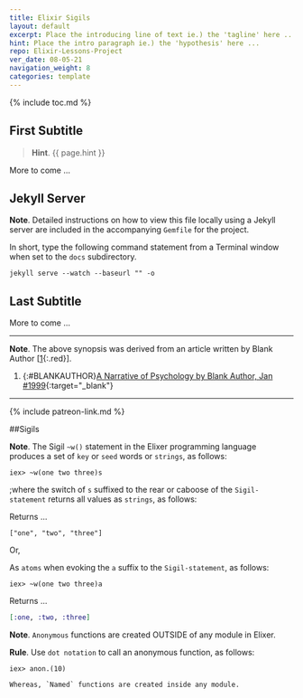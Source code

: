 ```yaml
---
title: Elixir Sigils
layout: default
excerpt: Place the introducing line of text ie.) the 'tagline' here ...
hint: Place the intro paragraph ie.) the 'hypothesis' here ...
repo: Elixir-Lessons-Project
ver_date: 08-05-21
navigation_weight: 8
categories: template
---
```

{% include toc.md %}

## First Subtitle

> **Hint**. {{ page.hint }}

More to come ...

## Jekyll Server

**Note**. Detailed instructions on how to view this file locally using a Jekyll server are included in the accompanying `Gemfile` for the project.

In short, type the following command statement from a Terminal window when set to the `docs` subdirectory.

```jekyll
jekyll serve --watch --baseurl "" -o
```

## Last Subtitle

More to come ...

***

**Note**. The above synopsis was derived from an article written by Blank Author [[1](#BLANKAUTHOR){:.red}].

1. {:#BLANKAUTHOR}[A Narrative of Psychology by Blank Author, Jan #1999](http://cowles.yale.edu/sites/default/files/files/pub/d20/d2069.pdf){:target="_blank"}

***

{% include patreon-link.md %}


##Sigils 

**Note**. The Sigil `~w()` statement in the Elixer programming language produces a set of `key` or `seed` words or `strings`, as follows:

```elixer
iex> ~w(one two three)s
```

;where the switch of `s` suffixed to the rear or caboose of the `Sigil-statement` returns all values as `strings`, as follows:

Returns ...

```elixer
["one", "two", "three"] 
```

Or,

As `atoms` when evoking the `a` suffix to the `Sigil-statement`, as follows:

```elixer
iex> ~w(one two three)a
```

Returns ...

```elixir
[:one, :two, :three] 
```

**Note**. `Anonymous` functions are created OUTSIDE of any module in Elixer.

**Rule**. Use `dot notation` to call an anonymous function, as follows:

```elixer
iex> anon.(10)

Whereas, `Named` functions are created inside any module.
